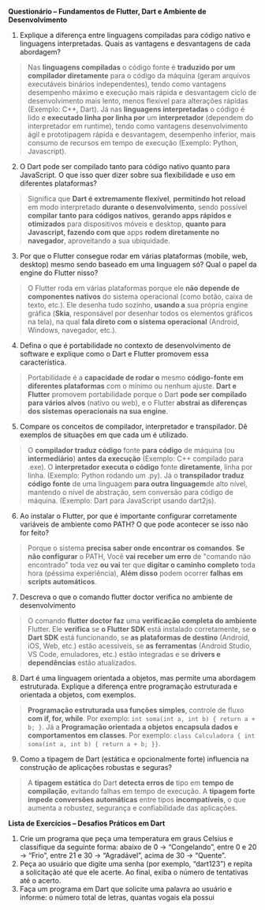 **Questionário – Fundamentos de Flutter, Dart e Ambiente de Desenvolvimento**

1. Explique a diferença entre linguagens compiladas para código nativo e linguagens interpretadas. Quais as vantagens e desvantagens de cada abordagem?
> Nas **linguagens compiladas** o código fonte é **traduzido por um compilador diretamente** para o código da máquina (geram arquivos executáveis binários independentes), tendo como vantagens desempenho máximo e execução mais rápida e desvantagem ciclo de desenvolvimento mais lento, menos flexível para alterações rápidas (Exemplo: C++, Dart). Já nas **linguagens interpretadas** o código é lido e **executado linha por linha por** um **interpretador** (dependem do interpretador em runtime), tendo como vantagens desenvolvimento ágil e prototipagem rápida e desvantagem, desempenho inferior, mais consumo de recursos em tempo de execução (Exemplo: Python, Javascript).

2. O Dart pode ser compilado tanto para código nativo quanto para JavaScript. O que isso quer dizer sobre sua flexibilidade e uso em diferentes plataformas?
> Significa que **Dart é extremamente flexível**, **permitindo hot reload** em modo interpretado **durante o desenvolvimento**, sendo possível **compilar tanto para códigos nativos**, **gerando apps rápidos e otimizados** para dispositivos móveis e desktop, **quanto para Javascript, fazendo com que** apps **rodem diretamente no navegador**, aproveitando a sua ubiquidade.

3. Por que o Flutter consegue rodar em várias plataformas (mobile, web, desktop) mesmo sendo baseado em uma linguagem só? Qual o papel da engine  do Flutter nisso? 
> O Flutter roda em várias plataformas porque ele **não depende de componentes nativos** do sistema operacional (como botão, caixa de texto, etc.). Ele desenha tudo sozinho, **usando a** sua própria engine gráfica (**Skia**, responsável por desenhar todos os elementos gráficos na tela), na qual **fala direto com o sistema operacional** (Android, Windows, navegador, etc.).

4. Defina o que é portabilidade no contexto de desenvolvimento de software e explique como o Dart e Flutter promovem essa característica. 
> Portabilidade é a **capacidade de rodar o** mesmo **código-fonte em diferentes plataformas** com o mínimo ou nenhum ajuste. **Dart e Flutter** promovem portabilidade porque o Dart **pode ser compilado para vários alvos** (nativo ou web), e o Flutter **abstrai as diferenças dos sistemas operacionais na sua engine**. 

5. Compare os conceitos de compilador, interpretador e transpilador. Dê exemplos de situações em que cada um é utilizado. 
> O **compilador traduz código** fonte **para código** de máquina (ou **intermediário**) **antes da execução** (Exemplo: C++ compilado para .exe). O **interpretador executa o código** fonte **diretamente**, linha por linha. (Exemplo: Python rodando um .py). Já o **transpilador traduz código fonte** de uma linguagem **para outra linguagem**de alto nível, mantendo o nível de abstração, sem conversão para código de máquina. (Exemplo: Dart para JavaScript usando dart2js).

6. Ao instalar o Flutter, por que é importante configurar corretamente variáveis de ambiente como PATH? O que pode acontecer se isso não for feito? 
> Porque o sistema **precisa saber onde encontrar os comandos**. **Se não configurar** o PATH, Você **vai receber um erro** de "comando não encontrado" toda vez **ou vai** ter que **digitar o caminho completo** toda hora (péssima experiência), **Além disso** podem ocorrer **falhas em scripts automáticos**.

7. Descreva o que o comando flutter doctor verifica no ambiente de desenvolvimento  
> O comando **flutter doctor faz** uma **verificação completa do ambiente** Flutter. Ele **verifica** se **o Flutter SDK** está instalado corretamente, se **o Dart SDK** está funcionando, se **as plataformas de destino** (Android, iOS, Web, etc.) estão acessíveis, se **as ferramentas** (Android Studio, VS Code, emuladores, etc.) estão integradas e se **drivers e dependências** estão atualizados.

8. Dart é uma linguagem orientada a objetos, mas permite uma abordagem estruturada. Explique a diferença entre programação estruturada e orientada a objetos, com exemplos. 
>**Programação estruturada usa funções simples**, controle de fluxo **com if, for, while**. Por exemplo: ```int soma(int a, int b) { return a + b; }```. Já a **Programação orientada a objetos** **encapsula dados e comportamentos em classes**. Por exemplo: ```class Calculadora { int soma(int a, int b) { return a + b; }}```.

9. Como a tipagem de Dart (estática e opcionalmente forte) influencia na construção de aplicações robustas e seguras? 
> A **tipagem estática** do Dart **detecta erros de** tipo em **tempo de compilação**, evitando falhas em tempo de execução.
A **tipagem forte impede conversões automáticas** entre tipos **incompatíveis**, o que aumenta a robustez, segurança e confiabilidade das aplicações.

**Lista de Exercícios – Desafios Práticos em Dart**

1. Crie um programa que peça uma temperatura em graus Celsius e classifique da seguinte forma: abaixo de 0 → “Congelando”, entre 0 e 20 → “Frio”, entre 21 e 30 → “Agradável”, acima de 30 → “Quente”. 
2. Peça ao usuário que digite uma senha (por exemplo, “dart123”) e repita a solicitação até que ele acerte. Ao final, exiba o número de tentativas até o acerto. 
3. Faça um programa em Dart que solicite uma palavra ao usuário e informe: o número total de letras, quantas vogais ela possui  